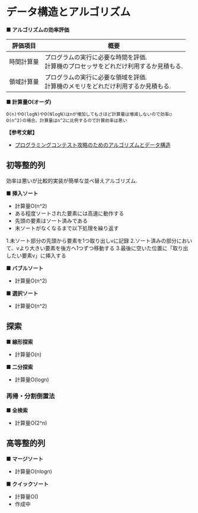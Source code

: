 
# データ構造とアルゴリズム

**■ アルゴリズムの効率評価**

|評価項目|概要|
|---|---|
|時間計算量|プログラムの実行に必要な時間を評価.<br/>計算機のプロセッサをどれだけ利用するか見積もる.|
|領域計算量|プログラムの実行に必要な領域を評価.<br/>計算機のメモリをどれだけ利用するか見積もる.|

**■ 計算量O(オーダ)**

```
O(n)やO(logN)やO(NlogN)はnが増加してもさほど計算量は増減しないので効率◯
O(n^2)の場合、計算量はn^2に比例するので計算効率は悪い
```

**【参考文献】**<br>
- [プログラミングコンテスト攻略のためのアルゴリズムとデータ構造](https://www.amazon.co.jp/dp/B00U5MVXZO/ref=dp-kindle-redirect?_encoding=UTF8&btkr=1)

## 初等整的列

効率は悪いが比較的実装が簡単な並べ替えアルゴリズム.

**■ 挿入ソート**
- 計算量O(n^2)
- ある程度ソートされた要素には高速に動作する
- 先頭の要素はソート済みである
- 未ソートがなくなるまで以下処理を繰り返す

1.未ソート部分の先頭から要素を1つ取り出しvに記録
2.ソート済みの部分において、vより大きい要素を後方へ1つずつ移動する
3.最後に空いた位置に「取り出したい要素v」に挿入する

**■ バブルソート**
- 計算量O(n^2)

**■ 選択ソート**
- 計算量O(n^2)

## 探索

**■ 線形探索**
- 計算量O(n)

**■ 二分探索**
- 計算量O(logn)

### 再帰・分割倒置法

**■ 全検索**
- 計算量O(2^n)

## 高等整的列

**■ マージソート**
- 計算量O(nlogn)

**■ クイックソート**
- 計算量O()
- 作成中
